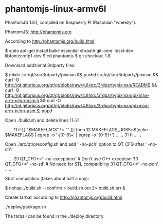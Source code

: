 phantomjs-linux-armv6l
======================

PhantomJS 1.8.1, compiled on Raspberry PI (Raspbian "wheezy").

PhantomJS: http://phantomjs.org



According to http://phantomjs.org/build.html:

$ sudo apt-get install build-essential chrpath git-core libssl-dev libfontconfig1-dev
$ cd phantomjs
$ git checkout 1.8


Download additional 3rdparty files:

$ mkdir src/qt/src/3rdparty/pixman && pushd src/qt/src/3rdparty/pixman && curl -O http://qt.gitorious.org/qt/qt/blobs/raw/4.8/src/3rdparty/pixman/README && curl -O http://qt.gitorious.org/qt/qt/blobs/raw/4.8/src/3rdparty/pixman/pixman-arm-neon-asm.h && curl -O http://qt.gitorious.org/qt/qt/blobs/raw/4.8/src/3rdparty/pixman/pixman-arm-neon-asm.S; popd



Open ./build.sh and delete lines 11-31:

.. ...
11 if [[ "$MAKEFLAGS" != "" ]]; then
12 MAKEFLAGS_JOBS=$(echo $MAKEFLAGS | egrep -o '\-j[0-9]+' | egrep -o '[0-9]+')
.. ...
31 fi
.. ...

Open ./src/qt/preconfig.sh and add ' -no-pch' option to QT_CFG after ' -no-stl':

.. ...
29 QT_CFG+=' -no-exceptions'       # Don't use C++ exception
30 QT_CFG+=' -no-stl'              # No need for STL compatibility
31 QT_CFG+=' -no-pch'
.. ...


Start compilation (takes about half a day):

$ nohup ./build.sh --confirm > build.sh.out 2> build.sh.err &


Create tarball according to http://phantomjs.org/build.html:

./deploy/package.sh


The tarball can be found in the ./deploy directory.
